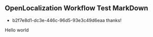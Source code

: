 ## OpenLocalization Workflow Test MarkDown
* b2f7e8d1-dc3e-446c-96d5-93e3c49d6eaa 
thanks!

Hello world